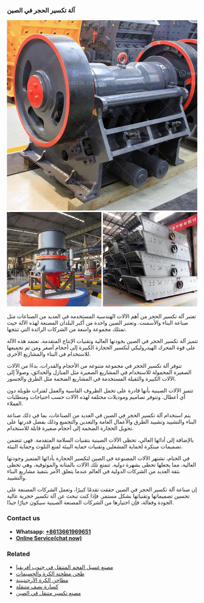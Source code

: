 <h3>آلة تكسير الحجر في الصين</h3><img src='1701746260.jpg' alt=''><p>تعتبر آلة تكسير الحجر من أهم الآلات الهندسية المستخدمة في العديد من الصناعات مثل صناعة البناء والأسمنت. وتعتبر الصين واحدة من أكبر البلدان المصنعة لهذه الآلة حيث تمتلك مجموعة واسعة من الشركات الرائدة التي تنتجها.</p><p>تتميز آلة تكسير الحجر في الصين بجودتها العالية وتقنيات الإنتاج المتقدمة. تعتمد هذه الآلة على قوة المحرك الهيدروليكي لتكسير الحجارة الكبيرة إلى أحجام أصغر ومن ثم تجميعها للاستخدام في البناء والمشاريع الأخرى.</p><p>تتوفر آلة تكسير الحجر في مجموعة متنوعة من الأحجام والقدرات، بدءًا من الآلات الصغيرة المحمولة للاستخدام في المشاريع الصغيرة مثل المنازل والحدائق، وصولاً إلى الآلات الكبيرة والثقيلة المستخدمة في المشاريع الضخمة مثل الطرق والجسور.</p><p>تتميز الآلات الصينية بأنها قادرة على تحمل الظروف القاسية والعمل لفترات طويلة دون أي أعطال. وتتوفر تصاميم وموديلات مختلفة لهذه الآلات حسب احتياجات ومتطلبات العملاء.</p><p>يتم استخدام آلة تكسير الحجر في الصين في العديد من الصناعات، بما في ذلك صناعة البناء والتشييد وتشييد الطرق والأعمال العامة والتعدين والتجميع وذلك بفضل قدرتها على تحويل الحجارة الضخمة إلى أحجام صغيرة قابلة للاستخدام.</p><p>بالإضافة إلى أدائها العالي، تحظى الآلات الصينية بتقنيات السلامة المتقدمة. فهي تتضمن تصميمات مبتكرة لحماية المشغلين وتقنيات حماية البيئة لمنع التلوث وحماية البيئة.</p><p>في الختام، تشتهر الآلات المصنوعة في الصين لتكسير الحجارة بأدائها المتميز وجودتها العالية، مما يجعلها تحظى بشهرة دولية. تتمتع تلك الآلات بالمتانة والموثوقية، وهي تحظى بثقة العديد من الشركات الدولية في العالم عندما يتعلق الأمر بتنفيذ مشاريع البناء والتشييد.</p><p>إن صناعة آلة تكسير الحجر في الصين حققت تقدمًا كبيرًا، وتعمل الشركات المصنعة على تحسين تصميماتها وتقنياتها بشكل مستمر. فإذا كنت تبحث عن آلة تكسير حجرية عالية الجودة وفعالة، فإن اختيارها من الشركات المصنعة الصينية سيكون خيارًا جيدًا.</p><h3>Contact us</h3><ul><li><strong>Whatsapp:&nbsp;<a href="https://wa.me/8613661969651">+8613661969651</a></strong></li><li><a href="https://swt.shibang-china.com/?git&amp;zhl&amp;آلة تكسير الحجر في الصين"><strong>Online Service(chat now)</strong></a></li></ul><h3>Related</h3><ul><li><a href='مصنع غسيل الفحم المتنقل في جنوب أفريقيا.md'>مصنع غسيل الفحم المتنقل في جنوب أفريقيا</a></li><li><a href='طحن مطحنة الكرة والجسيمات.md'>طحن مطحنة الكرة والجسيمات</a></li><li><a href='مطاحن الكرة الأرجنتينية.md'>مطاحن الكرة الأرجنتينية</a></li><li><a href='كسارة نصف متنقلة.md'>كسارة نصف متنقلة</a></li><li><a href='مصنع تكسير متنقل في الصين.md'>مصنع تكسير متنقل في الصين</a></li></ul>